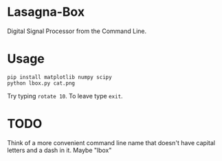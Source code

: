 # Lasagna-Box
Digital Signal Processor from the Command Line.

# Usage

```
pip install matplotlib numpy scipy
python lbox.py cat.png
```

Try typing `rotate 10`.  To leave type `exit`.

# TODO
Think of a more convenient command line name that doesn't have capital letters and a dash in it.  Maybe "lbox"
